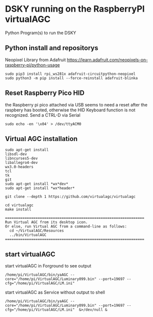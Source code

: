 # DSKY running on the RaspberryPI virtualAGC
Python Program(s) to run the DSKY

## Python install and repositorys

Neopixel Library from Adafruit
https://learn.adafruit.com/neopixels-on-raspberry-pi/python-usage

```
sudo pip3 install rpi_ws281x adafruit-circuitpython-neopixel
sudo python3 -m pip install --force-reinstall adafruit-blinka
```
## Reset Raspberry Pico HID
the Raspberry pi pico attached via USB seems to need a reset after the raspbery has booted, otherwise the HID Keyboard function is not recognized. Send a CTRL-D via Serial

```
sudo echo -en '\x04' > /dev/ttyACM0
```

## Virtual AGC installation

```
sudo apt-get install 
libsdl-dev
libncurses5-dev
liballegro4-dev
wx3.0-headers
tcl
tk
git
sudo apt-get install *wx*dev*
sudo apt-get install *wx*header*

git clone --depth 1 https://github.com/virtualagc/virtualagc

cd virtualagc
make install

================================================================
Run Virtual AGC from its desktop icon.
Or else, run Virtual AGC from a command-line as follows:
  cd ~/VirtualAGC/Resources
  ../bin/VirtualAGC
================================================================
```

## start virtualAGC

start virtualAGC in Forground to see output
```
/home/pi/VirtualAGC/bin/yaAGC --core="/home/pi/VirtualAGC/Luminary099.bin" --port=19697 --cfg="/home/pi/VirtualAGC/LM.ini"
```

start virtualAGC as Service without output to shell
```
/home/pi/VirtualAGC/bin/yaAGC --core="/home/pi/VirtualAGC/Luminary099.bin" --port=19697 --cfg="/home/pi/VirtualAGC/LM.ini"  &>/dev/null &
```

